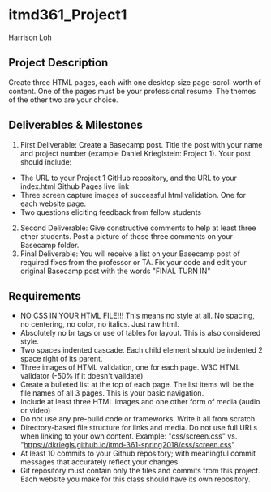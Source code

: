 # itmd361_Project1
Harrison Loh

## Project Description
Create three HTML pages, each with one desktop size page-scroll worth of content. One of the pages must be your professional resume. The themes of the other two are your choice.

## Deliverables & Milestones
1. First Deliverable: Create a Basecamp post. Title the post with your name and project number (example Daniel Krieglstein: Project 1). Your post should include:
- The URL to your Project 1 GitHub repository, and the URL to your index.html Github Pages live link
- Three screen capture images of successful html validation. One for each website page.
- Two questions eliciting feedback from fellow students
2. Second Deliverable: Give constructive comments to help at least three other students. Post a picture of those three comments on your Basecamp folder.
3. Final Deliverable: You will receive a list on your Basecamp post of required fixes from the professor or TA. Fix your code and edit your original Basecamp post with the words "FINAL TURN IN"
## Requirements
- NO CSS IN YOUR HTML FILE!!! This means no style at all. No spacing, no centering, no color, no italics. Just raw html.
- Absolutely no br tags or use of tables for layout. This is also considered style.
- Two spaces indented cascade. Each child element should be indented 2 space right of its parent.
- Three images of HTML validation, one for each page. W3C HTML validator (-50% if it doesn't validate)
- Create a bulleted list at the top of each page. The list items will be the file names of all 3 pages. This is your basic navigation.
- Include at least three HTML images and one other form of media (audio or video)
- Do not use any pre-build code or frameworks. Write it all from scratch.
- Directory-based file structure for links and media. Do not use full URLs when linking to your own content. Example: "css/screen.css" vs. "https://dkriegls.github.io/itmd-361-spring2018/css/screen.css"
- At least 10 commits to your Github repository; with meaningful commit messages that accurately reflect your changes
- Git repository must contain only the files and commits from this project. Each website you make for this class should have its own repository.